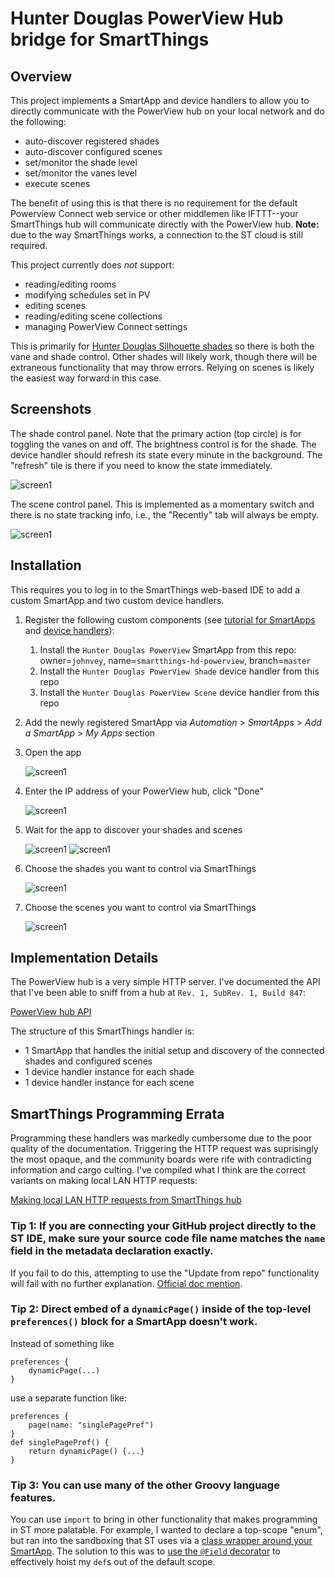 # Hunter Douglas PowerView Hub bridge for SmartThings

## Overview

This project implements a SmartApp and device handlers to allow you to directly communicate with the PowerView hub on your local network and do the following:
* auto-discover registered shades
* auto-discover configured scenes
* set/monitor the shade level
* set/monitor the vanes level
* execute scenes

The benefit of using this is that there is no requirement for the default Powerview Connect web service or other middlemen like IFTTT--your SmartThings hub will communicate directly with the PowerView hub. **Note:** due to the way SmartThings works, a connection to the ST cloud is still required.

This project currently does *not* support:
* reading/editing rooms
* modifying schedules set in PV
* editing scenes
* reading/editing scene collections
* managing PowerView Connect settings

This is primarily for [Hunter Douglas Silhouette shades](https://www.hunterdouglas.com/silhouette) so there is both the vane and shade control. Other shades will likely work, though there will be extraneous functionality that may throw errors. Relying on scenes is likely the easiest way forward in this case.

## Screenshots
The shade control panel. Note that the primary action (top circle) is for toggling the vanes on and off. The brightness control is for the shade. The device handler should refresh its state every minute in the background. The "refresh" tile is there if you need to know the state immediately.

![screen1](./assets/screen-08.png) 

The scene control panel. This is implemented as a momentary switch and there is no state tracking info, i.e., the "Recently" tab will always be empty.

![screen1](./assets/screen-09.png)

## Installation
This requires you to log in to the SmartThings web-based IDE to add a custom SmartApp and two custom device handlers.

1. Register the following custom components (see [tutorial for SmartApps](https://community.smartthings.com/t/faq-an-overview-of-using-custom-code-in-smartthings/16772) and [device handlers](https://www.thesmartesthouse.com/blogs/the-smartest-blog/how-to-install-a-custom-device-handler-in-smartthings)):
   1. Install the `Hunter Douglas PowerView` SmartApp from this repo: owner=`johnvey`, name=`smartthings-hd-powerview`, branch=`master`
   1. Install the `Hunter Douglas PowerView Shade` device handler from this repo
   1. Install the `Hunter Douglas PowerView Scene` device handler from this repo
1. Add the newly registered SmartApp via *Automation* > *SmartApps* > *Add a SmartApp* > *My Apps* section
1. Open the app

   ![screen1](./assets/screen-01.png)
1. Enter the IP address of your PowerView hub, click "Done"
  
   ![screen1](./assets/screen-03.png)
1. Wait for the app to discover your shades and scenes

   ![screen1](./assets/screen-04.png) ![screen1](./assets/screen-05.png)
1. Choose the shades you want to control via SmartThings

   ![screen1](./assets/screen-06.png)
1. Choose the scenes you want to control via SmartThings

   ![screen1](./assets/screen-07.png)

## Implementation Details

The PowerView hub is a very simple HTTP server. I've documented the API that I've been able to sniff from a hub at `Rev. 1, SubRev. 1, Build 847`:

[PowerView hub API](https://github.com/johnvey/smartthings-hd-powerview/blob/master/powerview_hub_api.md)

The structure of this SmartThings handler is:
* 1 SmartApp that handles the initial setup and discovery of the connected shades and configured scenes
* 1 device handler instance for each shade
* 1 device handler instance for each scene

## SmartThings Programming Errata

Programming these handlers was markedly cumbersome due to the poor quality of the documentation. Triggering the HTTP request was suprisingly the most opaque, and the community boards were rife with contradicting information and cargo culting. I've compiled what I think are the correct variants on making local LAN HTTP requests:

[Making local LAN HTTP requests from SmartThings hub](https://github.com/johnvey/smartthings-dev-lan-http)

### **Tip 1:** If you are connecting your GitHub project directly to the ST IDE, make sure your source code file name matches the `name` field in the metadata declaration exactly.
If you fail to do this, attempting to use the "Update from repo" functionality will fail with no further explanation. [Official doc mention](http://docs.smartthings.com/en/latest/tools-and-ide/github-integration.html#step-5-configure-git-to-sync-fork-with-smartthings).

### **Tip 2:** Direct embed of a `dynamicPage()` inside of the top-level `preferences()` block for a SmartApp doesn't work.
Instead of something like
```
preferences {
    dynamicPage(...)
}
```
use a separate function like:
```
preferences {
    page(name: "singlePagePref")
}
def singlePagePref() {
    return dynamicPage() {...}
}
```

### **Tip 3:** You can use many of the other Groovy language features.
You can use `import` to bring in other functionality that makes programming in ST more palatable. For example, I wanted to declare a top-scope "enum", but ran into the sandboxing that ST uses via a [class wrapper around your SmartApp](http://docs.smartthings.com/en/latest/getting-started/groovy-for-smartthings.html#how-it-works). The solution to this was to [use the `@Field` decorator](https://stackoverflow.com/questions/6305910/how-do-i-create-and-access-the-global-variables-in-groovy) to effectively hoist my `def`s out of the default scope.
